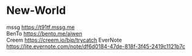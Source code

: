 # New-World
 mssg https://t91tf.mssg.me    
 BenTo https://bento.me/aiwen  
 Creem https://creem.io/bip/trycatch
 EverNote https://lite.evernote.com/note/df6d0184-47de-818f-3f45-2419c1121b7c
